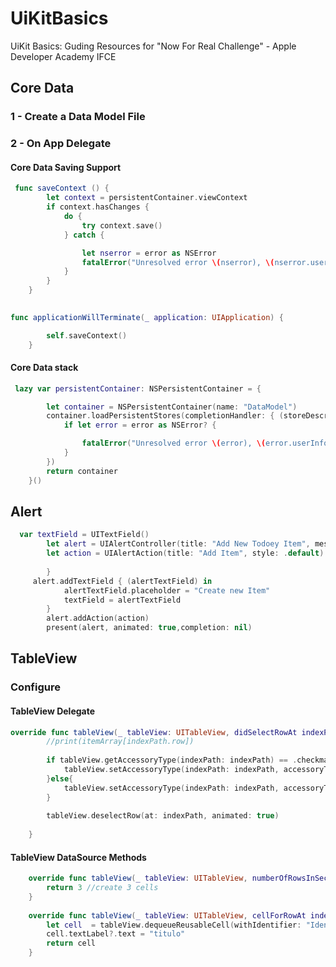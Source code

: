 # UiKitBasics
UiKit Basics: Guding Resources for "Now For Real Challenge" - Apple Developer Academy IFCE 

## Core Data

### 1 - Create a Data Model File

### 2 - On App Delegate

#### Core Data Saving Support 

```swift
 func saveContext () {
        let context = persistentContainer.viewContext
        if context.hasChanges {
            do {
                try context.save()
            } catch {

                let nserror = error as NSError
                fatalError("Unresolved error \(nserror), \(nserror.userInfo)")
            }
        }
    }
   
```

```swift
func applicationWillTerminate(_ application: UIApplication) {

        self.saveContext()
    }
```

#### Core Data stack
```swift
 lazy var persistentContainer: NSPersistentContainer = {

        let container = NSPersistentContainer(name: "DataModel")
        container.loadPersistentStores(completionHandler: { (storeDescription, error) in
            if let error = error as NSError? {

                fatalError("Unresolved error \(error), \(error.userInfo)")
            }
        })
        return container
    }()
```

## Alert

```swift
  var textField = UITextField()
        let alert = UIAlertController(title: "Add New Todoey Item", message: "", preferredStyle: .alert)
        let action = UIAlertAction(title: "Add Item", style: .default) { (action) in
        
        }
     alert.addTextField { (alertTextField) in
            alertTextField.placeholder = "Create new Item"
            textField = alertTextField
        }
        alert.addAction(action)
        present(alert, animated: true,completion: nil)       
```

## TableView

### Configure

#### TableView Delegate

```swift
override func tableView(_ tableView: UITableView, didSelectRowAt indexPath: IndexPath) {
        //print(itemArray[indexPath.row])
                
        if tableView.getAccessoryType(indexPath: indexPath) == .checkmark{
            tableView.setAccessoryType(indexPath: indexPath, accessoryType: .none)
        }else{
            tableView.setAccessoryType(indexPath: indexPath, accessoryType: .checkmark)
        }
        
        tableView.deselectRow(at: indexPath, animated: true)
        
    }
```

#### TableView DataSource Methods

```swift
    override func tableView(_ tableView: UITableView, numberOfRowsInSection section: Int) -> Int {
        return 3 //create 3 cells
    }
    
    override func tableView(_ tableView: UITableView, cellForRowAt indexPath: IndexPath) -> UITableViewCell {
        let cell  = tableView.dequeueReusableCell(withIdentifier: "Identifier", for: indexPath)
        cell.textLabel?.text = "titulo"
        return cell
    }
```
